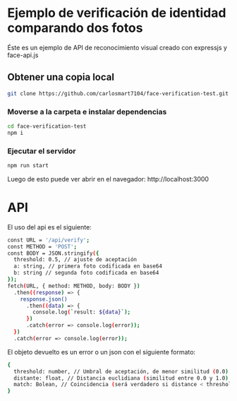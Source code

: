 # Ejemplo de verificación de identidad comparando dos fotos

Éste es un ejemplo de API de reconocimiento visual creado con expressjs y face-api.js

## Obtener una copia local
``` bash
git clone https://github.com/carlosmart7104/face-verification-test.git
```

### Moverse a la carpeta e instalar dependencias
``` bash
cd face-verification-test
npm i
```

### Ejecutar el servidor
``` bash
npm run start
```
Luego de esto puede ver abrir en el navegador: http://localhost:3000

# API
El uso del api es el siguiente:
``` bash
const URL = '/api/verify';
const METHOD = 'POST';
const BODY = JSON.stringify({
  threshold: 0.5, // ajuste de aceptación
  a: string, // primera foto codificada en base64
  b: string // segunda foto codificada en base64
});
fetch(URL, { method: METHOD, body: BODY })
  .then((response) => {
    response.json()
      .then((data) => {
        console.log(`result: ${data}`);
      })
      .catch(error => console.log(error));
  })
  .catch(error => console.log(error));
```
El objeto devuelto es un error o un json con el siguiente formato:
``` bash
{
  threshold: number, // Umbral de aceptación, de menor similitud (0.0) a mayor similitud (1.0)
  distante: float, // Distancia euclidiana (similitud entre 0.0 y 1.0)
  match: Bolean, // Coincidencia (será verdadero si distance < threshold, de lo contrario será falso)
}
```
